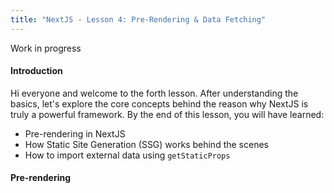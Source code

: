 ```yaml
---
title: "NextJS - Lesson 4: Pre-Rendering & Data Fetching"
---
```

Work in progress

#### Introduction
Hi everyone and welcome to the forth lesson. After understanding the basics, let's explore the core concepts behind the reason why NextJS is truly a powerful framework. By the end of this lesson, you will have learned:
- Pre-rendering in NextJS
- How Static Site Generation (SSG) works behind the scenes
- How to import external data using `getStaticProps`

#### Pre-rendering
